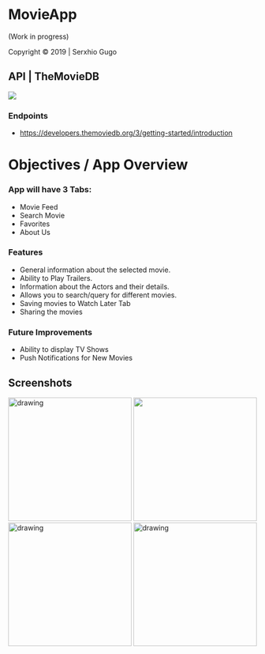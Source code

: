 # MovieApp
(Work in progress)

Copyright © 2019 | Serxhio Gugo 

## API | TheMovieDB 
[![](https://www.themoviedb.org/assets/1/v4/logos/293x302-powered-by-square-green-3ee4814bb59d8260d51efdd7c124383540fc04ca27d23eaea3a8c87bfa0f388d.png)](https://developers.themoviedb.org/3/getting-started/introduction/ "")

### Endpoints

- https://developers.themoviedb.org/3/getting-started/introduction

# Objectives / App Overview

### App will have 3 Tabs: 
+ Movie Feed
+ Search Movie
+ Favorites
+ About Us

### Features
+ General information about the selected movie.
+ Ability to Play Trailers.
+ Information about the Actors and their details.
+ Allows you to search/query for different movies.
+ Saving movies to Watch Later Tab
+ Sharing the movies

### Future Improvements
+ Ability to display TV Shows
+ Push Notifications for New Movies

## Screenshots
<img src="https://i.postimg.cc/qB6Pt9DQ/movieimg.jpg" alt="drawing" width="250"/> <img src="https://i.postimg.cc/VvzX8yJ1/movieimg2.jpg" width="250"/> <img src="https://media.giphy.com/media/dBlqg4dCY4qiVP1k9M/giphy.gif" alt="drawing" width="250"/> <img src="https://i.postimg.cc/bwBPsQWn/IMG-E8-E334-DA9098-1.jpg" alt="drawing" width="250"/> 





